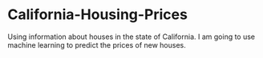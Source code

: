 # California-Housing-Prices
Using information about houses in the state of California. I am going to use machine learning to predict the prices of new houses.
